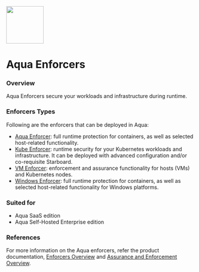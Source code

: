 <img src="https://avatars3.githubusercontent.com/u/12783832?s=200&v=4" height="100" width="100" />

# Aqua Enforcers

### Overview

Aqua Enforcers secure your workloads and infrastructure during runtime.

### Enforcers Types
Following are the enforcers that can be deployed in Aqua:
* [Aqua Enforcer](./aqua_enforcer): full runtime protection for containers, as well as selected host-related functionality.
* [Kube Enforcer](./kube_enforcer): runtime security for your Kubernetes workloads and infrastructure. It can be deployed with advanced configuration and/or co-requisite Starboard.
* [VM Enforcer](./vm_enforcer): enforcement and assurance functionality for hosts (VMs) and Kubernetes nodes.
* [Windows Enforcer](./windows_enforcer): full runtime protection for containers, as well as selected host-related functionality for Windows platforms.

### Suited for
* Aqua SaaS edition
* Aqua Self-Hosted Enterprise edition

### References
For more information on the Aqua enforcers, refer the product documentation, [Enforcers Overview](https://docs.aquasec.com/v6.5/docs/enforcers-overview) and [Assurance and Enforcement Overview](https://docs.aquasec.com/v6.5/docs/assurance-and-enforcement-overview).

